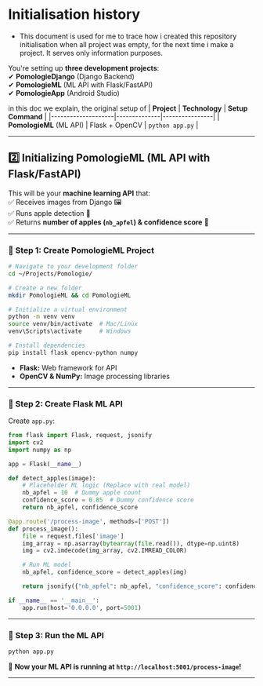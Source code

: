 # Initialisation history 
- This document is used for me to trace how i created this repository initialisation when all project was empty, for the next time i make a project. It serves only information purposes.

 

You're setting up **three development projects**:  
✔ **PomologieDjango** (Django Backend)  
✔ **PomologieML** (ML API with Flask/FastAPI)  
✔ **PomologieApp** (Android Studio)    

in this doc we explain, the original setup of
| **Project**         | **Technology** | **Setup Command** |
|--------------------|--------------|----------------|
| **PomologieML** (ML API) | Flask + OpenCV | `python app.py` |

--- 
## **2️⃣ Initializing PomologieML (ML API with Flask/FastAPI)**
This will be your **machine learning API** that:  
✅ Receives images from Django 🖼️  
✅ Runs apple detection 🍏  
✅ Returns **number of apples (`nb_apfel`) & confidence score** 🤖  

---

### **📌 Step 1: Create PomologieML Project**
```sh
# Navigate to your development folder
cd ~/Projects/Pomologie/

# Create a new folder
mkdir PomologieML && cd PomologieML

# Initialize a virtual environment
python -m venv venv
source venv/bin/activate  # Mac/Linux
venv\Scripts\activate     # Windows

# Install dependencies
pip install flask opencv-python numpy
```
- **Flask:** Web framework for API  
- **OpenCV & NumPy:** Image processing libraries  

---

### **📌 Step 2: Create Flask ML API**
Create `app.py`:
```python
from flask import Flask, request, jsonify
import cv2
import numpy as np

app = Flask(__name__)

def detect_apples(image):
    # Placeholder ML logic (Replace with real model)
    nb_apfel = 10  # Dummy apple count
    confidence_score = 0.85  # Dummy confidence score
    return nb_apfel, confidence_score

@app.route('/process-image', methods=['POST'])
def process_image():
    file = request.files['image']
    img_array = np.asarray(bytearray(file.read()), dtype=np.uint8)
    img = cv2.imdecode(img_array, cv2.IMREAD_COLOR)

    # Run ML model
    nb_apfel, confidence_score = detect_apples(img)

    return jsonify({"nb_apfel": nb_apfel, "confidence_score": confidence_score})

if __name__ == '__main__':
    app.run(host='0.0.0.0', port=5001)
```
---

### **📌 Step 3: Run the ML API**
```sh
python app.py
```
🚀 **Now your ML API is running at `http://localhost:5001/process-image`!**

---

 

